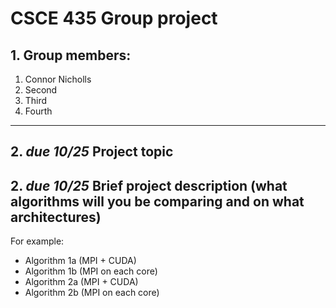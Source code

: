 # CSCE 435 Group project

## 1. Group members:
1. Connor Nicholls
2. Second
3. Third
4. Fourth

---

## 2. _due 10/25_ Project topic

## 2. _due 10/25_ Brief project description (what algorithms will you be comparing and on what architectures)

For example:
- Algorithm 1a (MPI + CUDA)
- Algorithm 1b (MPI on each core)
- Algorithm 2a (MPI + CUDA)
- Algorithm 2b (MPI on each core)

